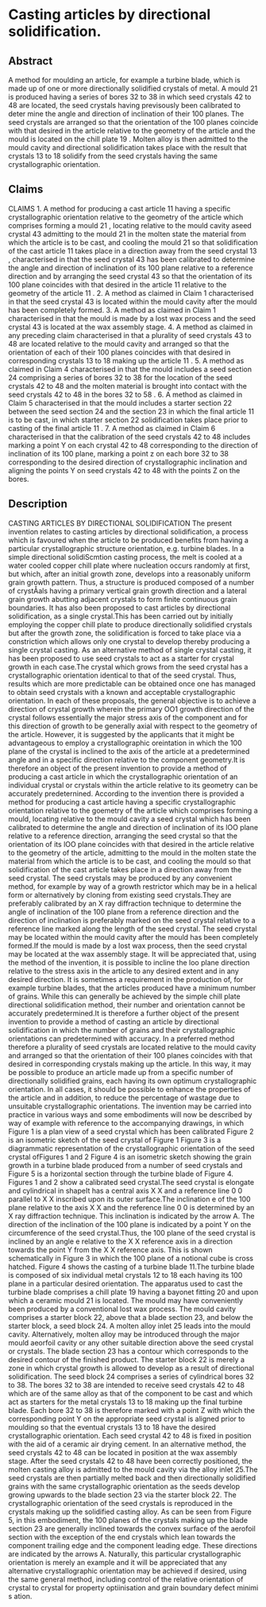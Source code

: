 # Casting articles by directional solidification.

## Abstract
A method for moulding an article, for example a turbine blade, which is made up of one or more directionally solidified crystals of metal. A mould 21 is produced having a series of bores 32 to 38 in which seed crystals 42 to 48 are located, the seed crystals having previsously been calibrated to deter mine the angle and direction of inclination of their 100 planes. The seed crystals are arranged so that the orientation of the 100 planes coincide with that desired in the article relative to the geometry of the article and the mould is located on the chill plate 19 . Molten alloy is then admitted to the mould cavity and directional solidification takes place with the result that crystals 13 to 18 solidify from the seed crystals having the same crystallographic orientation.

## Claims
CLAIMS 1. A method for producing a cast article 11 having a specific crystallographic orientation relative to the geometry of the article which comprises forming a mould 21 , locating relative to the mould cavity aseed crystal 43 admitting to the mould 21 in the molten state the material from which the article is to be cast, and cooling the mould 21 so that solidification of the cast article 11 takes place in a direction away from the seed crystal 13 , characterised in that the seed crystal 43 has been calibrated to determine the angle and direction of inclination of its 100 plane relative to a reference direction and by arranging the seed crystal 43 so that the orientation of its 100 plane coincides with that desired in the article 11 relative to the geometry of the article 11 . 2. A method as claimed in Claim 1 characterised in that the seed crystal 43 is located within the mould cavity after the mould has been completely formed. 3. A method as claimed in Claim 1 characterised in that the mould is made by a lost wax process and the seed crystal 43 is located at the wax assembly stage. 4. A method as claimed in any preceding claim characterised in that a plurality of seed crystals 43 to 48 are located relative to the mould cavity and arranged so that the orientation of each of their 100 planes coincides with that desired in corresponding crystals 13 to 18 making up the article 11 . 5. A method as claimed in Claim 4 characterised in that the mould includes a seed section 24 comprising a series of bores 32 to 38 for the location of the seed crystals 42 to 48 and the molten material is brought into contact with the seed crystals 42 to 48 in the bores 32 to 58 . 6. A method as claimed in Claim 5 characterised in that the mould includes a starter section 22 between the seed section 24 and the section 23 in which the final article 11 is to be cast, in which starter section 22 solidification takes place prior to casting of the final article 11 . 7. A method as claimed in Claim 6 characterised in that the calibration of the seed crystals 42 to 48 includes marking a point Y on each crystal 42 to 48 corresponding to the direction of inclination of its 100 plane, marking a point z on each bore 32 to 38 corresponding to the desired direction of crystallographic inclination and aligning the points Y on seed crystals 42 to 48 with the points Z on the bores.

## Description
CASTING ARTICLES BY DIRECTIONAL SOLIDIFICATION The present invention relates to casting articles by directional solidification, a process which is favoured when the article to be produced benefits from having a particular crystallographic structure orientation, e.g. turbine blades. In a simple directional solidiScmtion casting process, the melt is cooled at a water cooled copper chill plate where nucleation occurs randomly at first, but which, after an initial growth zone, develops into a reasonably uniform grain growth pattern. Thus, a structure is produced composed of a number of crystÅals having a primary vertical grain growth direction and a lateral grain growth abutting adjacent crystals to form finite continuous grain boundaries. It has also been proposed to cast articles by directional solidification, as a single crystal.This has been carried out by initially employing the copper chill plate to produce directionally solidified crystals but after the growth zone, the solidification is forced to take place via a constriction which allows only one crystal to develop thereby producing a single crystal casting. As an alternative method of single crystal casting, it has been proposed to use seed crystals to act as a starter for crystal growth in each case.The crystal which grows from the seed crystal has a crystallographic orientation identical to that of the seed crystal. Thus, results which are more predictable can be obtained once one has managed to obtain seed crystals with a known and acceptable crystallographic orientation. In each of these proposals, the general objective is to achieve a direction of crystal growth wherein the primary OO1 growth direction of the crystal follows essentially the major stress axis of the component and for this direction of growth to be generally axial with respect to the geometry of the article. However, it is suggested by the applicants that it might be advantageous to employ a crystallographic oreintation in which the 100 plane of the crystal is inclined to the axis of the article at a predetermined angle and in a specific direction relative to the component geometry.It is therefore an object of the present invention to provide a method of producing a cast article in which the crystallographic orientation of an individual crystal or crystals within the article relative to its geometry can be accurately predeternined. According to the invention there is provided a method for producing a cast article having a specific crystallographic orientation relative to the goemetry of the article which comprises forming a mould, locating relative to the mould cavity a seed crystal which has been calibrated to determine the angle and direction of inclination of its lOO plane relative to a reference direction, arranging the seed crystal so that the orientation of its lOO plane coincides with that desired in the article relative to the geometry of the article, admitting to the mould in the molten state the material from which the article is to be cast, and cooling the mould so that solidification of the cast article takes place in a direction away from the seed crystal. The seed crystals may be produced by any convenient method, for example by way of a growth restrictor which may be in a helical form or alternatively by cloning from existing seed crystals.They are preferably calibrated by an X ray diffraction technique to determine the angle of inclination of the 100 plane from a reference direction and the direction of inclination is preferably marked on the seed crystal relative to a reference line marked along the length of the seed crystal. The seed crystal may be located within the mould cavity after the mould has been completely formed.If the mould is made by a lost wax process, then the seed crystal may be located at the wax assembly stage. It will be appreciated that, using the method of the invention, it is possible to incline the loo plane direction relative to the stress axis in the article to any desired extent and in any desired direction. It is sometimes a requirement in the production of, for example turbine blades, that the articles produced have a minimum number of grains. While this can generally be achieved by the simple chill plate directional solidification method, their number and orientation cannot be accurately predetermined.It is therefore a further object of the present invention to provide a method of casting an article by directional solidification in which the number of grains and their crystallographic orientations can predetermined with accuracy. In a preferred method therefore a plurality of seed crystals are located relative to the mould cavity and arranged so that the orientation of their 100 planes coincides with that desired in corresponding crystals making up the article. In this way, it may be possible to produce an article made up from a specific number of directionally solidified grains, each having its own optimum crystallographic orientation. In all cases, it should be possible to enhance the properties of the article and in addition, to reduce the percentage of wastage due to unsuitable crystallographic orientations. The invention may be carried into practice in various ways and some embodiments will now be described by way of example with reference to the accompanying drawings, in which Figure 1 is a plan view of a seed crystal which has been calibrated Figure 2 is an isometric sketch of the seed crystal of Figure 1 Figure 3 is a diagrammatic representation of the crystallographic orientation of the seed crystal ofFigures 1 and 2 Figure 4 is an isometric sketch showing the grain growth in a turbine blade produced from a number of seed crystals and Figure 5 is a horizontal section through the turbine blade of Figure 4. Figures 1 and 2 show a calibrated seed crystal.The seed crystal is elongate and cylindrical in shapeIt has a central axis X X and a reference line 0 0 parallel to X X inscribed upon its outer surface.The inclination e of the 100 plane relative to the axis X X and the reference line 0 0 is determined by an X ray diffraction technique. This inclination is indicated by the arrow A. The direction of the inclination of the 100 plane is indicated by a point Y on the circumference of the seed crystal.Thus, the 100 plane of the seed crystal is inclined by an angle e relative to the X X reference axis in a direction towards the point Y from the X X reference axis. This is shown schematically in Figure 3 in which the 100 plane of a notional cube is cross hatched. Figure 4 shows the casting of a turbine blade 11.The turbine blade is composed of six individual metal crystals 12 to 18 each having its 100 plane in a particular desired orientation. The apparatus used to cast the turbine blade comprises a chill plate 19 having a bayonet fitting 20 and upon which a ceramic mould 21 is located. The mould may have conveniently been produced by a conventional lost wax process. The mould cavity comprises a starter block 22, above that a blade section 23, and below the starter block, a seed block 24. A molten alloy inlet 25 leads into the mould cavity. Alternatively, molten alloy may be introduced through the major mould aeorfoil cavity or any other suitable direction above the seed crystal or crystals. The blade section 23 has a contour which corresponds to the desired contour of the finished product. The starter block 22 is merely a zone in which crystal growth is allowed to develop as a result of directional solidification. The seed block 24 comprises a series of cylindrical bores 32 to 38. The bores 32 to 38 are intended to receive seed crystals 42 to 48 which are of the same alloy as that of the component to be cast and which act as starters for the metal crystals 13 to 18 making up the final turbine blade. Each bore 32 to 38 is therefore marked with a point Z with which the corresponding point Y on the appropriate seed crystal is aligned prior to moulding so that the eventual crystals 13 to 18 have the desired crystallographic orientation. Each seed crystal 42 to 48 is fixed in position with the aid of a ceramic air drying cement. In an alternative method, the seed crystals 42 to 48 can be located in position at the wax assembly stage. After the seed crystals 42 to 48 have been correctly positioned, the molten casting alloy is admitted to the mould cavity via the alloy inlet 25.The seed crystals are then partially melted back and then directionally solidified grains with the same crystallographic orientation as the seeds develop growing upwards to the blade section 23 via the starter block 22. The crystallographic orientation of the seed crystals is reproduced in the crystals making up the solidified casting alloy. As can be seen from Figure 5, in this embodiment, the 100 planes of the crystals making up the blade section 23 are generally inclined towards the convex surface of the aerofoil section with the exception of the end crystals which lean towards the component trailing edge and the component leading edge. These directions are indicated by the arrows A. Naturally, this particular crystallographic orientation is merely an example and it will be appreciated that any alternative crystallographic orientation may be achieved if desired, using the same general method, including control of the relative orientation of crystal to crystal for property optiinisation and grain boundary defect minimi s ation.
